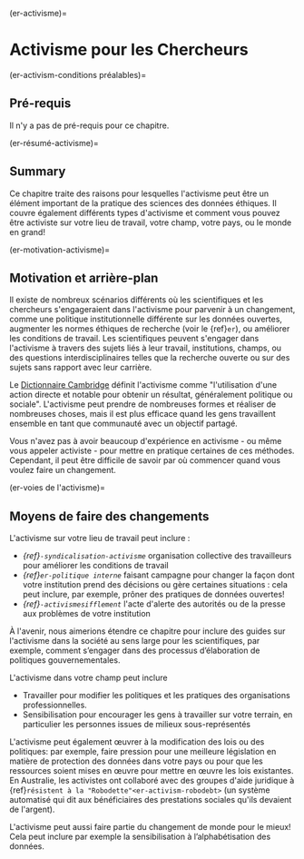 (er-activisme)=
# Activisme pour les Chercheurs

(er-activism-conditions préalables)=
## Pré-requis

Il n'y a pas de pré-requis pour ce chapitre.

(er-résumé-activisme)=
## Summary

Ce chapitre traite des raisons pour lesquelles l'activisme peut être un élément important de la pratique des sciences des données éthiques. Il couvre également différents types d'activisme et comment vous pouvez être activiste sur votre lieu de travail, votre champ, votre pays, ou le monde en grand!

(er-motivation-activisme)=
## Motivation et arrière-plan

Il existe de nombreux scénarios différents où les scientifiques et les chercheurs s'engageraient dans l'activisme pour parvenir à un changement, comme une politique institutionnelle différente sur les données ouvertes, augmenter les normes éthiques de recherche (voir le {ref}`er`), ou améliorer les conditions de travail. Les scientifiques peuvent s'engager dans l'activisme à travers des sujets liés à leur travail, institutions, champs, ou des questions interdisciplinaires telles que la recherche ouverte ou sur des sujets sans rapport avec leur carrière.

Le [Dictionnaire Cambridge](https://dictionary.cambridge.org/dictionary/english/activism) définit l'activisme comme "l'utilisation d'une action directe et notable pour obtenir un résultat, généralement politique ou sociale". L'activisme peut prendre de nombreuses formes et réaliser de nombreuses choses, mais il est plus efficace quand les gens travaillent ensemble en tant que communauté avec un objectif partagé.

Vous n'avez pas à avoir beaucoup d'expérience en activisme - ou même vous appeler activiste - pour mettre en pratique certaines de ces méthodes. Cependant, il peut être difficile de savoir par où commencer quand vous voulez faire un changement.

(er-voies de l'activisme)=
## Moyens de faire des changements

L'activisme sur votre lieu de travail peut inclure :
* *{ref}`-syndicalisation-activisme`* organisation collective des travailleurs pour améliorer les conditions de travail
* *{ref}`er-politique interne`* faisant campagne pour changer la façon dont votre institution prend des décisions ou gère certaines situations : cela peut inclure, par exemple, prôner des pratiques de données ouvertes!
* *{ref}`-activismesifflement`* l'acte d'alerte des autorités ou de la presse aux problèmes de votre institution

À l'avenir, nous aimerions étendre ce chapitre pour inclure des guides sur l'activisme dans la société au sens large pour les scientifiques, par exemple, comment s’engager dans des processus d’élaboration de politiques gouvernementales.

L'activisme dans votre champ peut inclure
* Travailler pour modifier les politiques et les pratiques des organisations professionnelles.
* Sensibilisation pour encourager les gens à travailler sur votre terrain, en particulier les personnes issues de milieux sous-représentés

L'activisme peut également œuvrer à la modification des lois ou des politiques: par exemple, faire pression pour une meilleure législation en matière de protection des données dans votre pays ou pour que les ressources soient mises en œuvre pour mettre en œuvre les lois existantes. En Australie, les activistes ont collaboré avec des groupes d'aide juridique à {ref}`résistent à la "Robodette"<er-activism-robodebt>` (un système automatisé qui dit aux bénéficiaires des prestations sociales qu'ils devaient de l'argent).

L'activisme peut aussi faire partie du changement de monde pour le mieux! Cela peut inclure par exemple la sensibilisation à l’alphabétisation des données.
